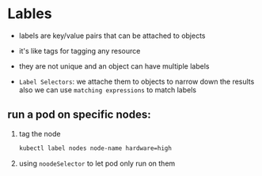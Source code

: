 # Lables

- labels are key/value pairs that can be attached to objects

- it's like tags for tagging any resource

- they are not unique and an object can have multiple labels

- `Label Selectors`: we attache them to objects to narrow down the results also
we can use `matching expressions` to match labels

## run a pod on specific nodes:
1. tag the node

    ``` zsh
    kubectl label nodes node-name hardware=high
    ```

2. using `noodeSelector` to let pod only run on them
